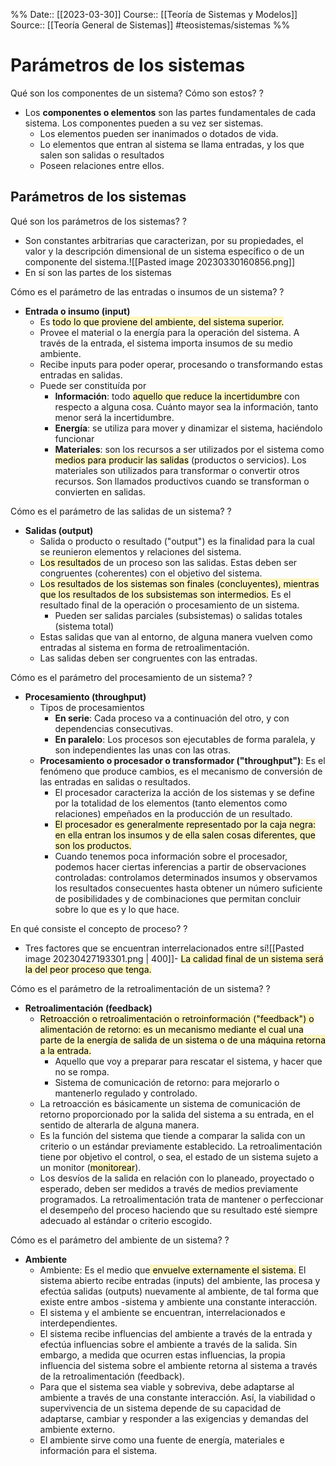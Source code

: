 %%
Date:: [[2023-03-30]]
Course:: [[Teoría de Sistemas y Modelos]]
Source:: [[Teoría General de Sistemas]]
#teosistemas/sistemas 
%%

# Parámetros de los sistemas

Qué son los componentes de un sistema? Cómo son estos?
?
- Los **componentes o elementos** son las partes fundamentales de cada sistema. Los componentes pueden a su vez ser sistemas.
	- Los elementos pueden ser inanimados o dotados de vida. 
	- Lo elementos que entran al sistema se llama entradas, y los que salen son salidas o resultados
	- Poseen relaciones entre ellos.
<!--SR:!2023-05-07,1,230-->

## Parámetros de los sistemas

Qué son los parámetros de los sistemas?
?
- Son constantes arbitrarias que caracterizan, por su propiedades, el valor y la descripción dimensional de un sistema específico o de un componente del sistema.![[Pasted image 20230330160856.png]]
- En sí son las partes de los sistemas
<!--SR:!2023-05-09,3,250-->

Cómo es el parámetro de las entradas o insumos de un sistema?
?
- **Entrada o insumo (input)**
	- Es <mark style="background: #FFF3A3A6;">todo lo que proviene del ambiente, del sistema superior.</mark>
	- Provee el material o la energía para la operación del sistema. A través de la entrada, el sistema importa insumos de su medio ambiente.
	- Recibe inputs para poder operar, procesando o transformando estas entradas en salidas. 
	- Puede ser constituída por
		- **Información**: todo <mark style="background: #FFF3A3A6;">aquello que reduce la incertidumbre</mark> con respecto a alguna cosa. Cuánto mayor sea la información, tanto menor será la incertidumbre. 
		- **Energía**: se utiliza para mover y dinamizar el sistema, haciéndolo funcionar
		- **Materiales**: son los recursos a ser utilizados por el sistema como <mark style="background: #FFF3A3A6;">medios para producir las salidas</mark> (productos o servicios). Los materiales son utilizados para transformar o convertir otros recursos. Son llamados productivos cuando se transforman o convierten en salidas.
<!--SR:!2023-05-09,3,250-->

Cómo es el parámetro de las salidas de un sistema?
?
- **Salidas (output)**
	- Salida o producto o resultado ("output") es la finalidad para la cual se reunieron elementos y relaciones del sistema.  
	- <mark style="background: #FFF3A3A6;">Los resultados</mark> de un proceso son las salidas. Estas deben ser congruentes  (coherentes) con el objetivo del sistema.  
	- <mark style="background: #FFF3A3A6;">Los resultados de los sistemas son finales (concluyentes), mientras que los  resultados de los subsistemas son intermedios.</mark> Es el resultado final de la  operación o procesamiento de un sistema.  
		- Pueden ser salidas parciales (subsistemas) o salidas totales (sistema total)
	- Estas salidas que van al entorno, de alguna manera vuelven como entradas al sistema en forma de retroalimentación.
	- Las salidas deben ser congruentes con las entradas.
<!--SR:!2023-05-09,3,250-->

Cómo es el parámetro del procesamiento de un sistema?
?
- **Procesamiento (throughput)**
	- Tipos de procesamientos
		- **En serie**: Cada proceso va a continuación del otro, y con dependencias consecutivas.
		- **En paralelo**: Los procesos son ejecutables de forma paralela, y son independientes las unas con las otras.
	- **Procesamiento o procesador o transformador ("throughput")**: Es el fenómeno que produce cambios, es el mecanismo de conversión de las entradas en salidas o resultados.  
		- El procesador caracteriza la acción de los sistemas y se define por la totalidad de los elementos (tanto elementos como relaciones) empeñados en la producción de un resultado.  
		- <mark style="background: #FFF3A3A6;">El procesador es generalmente representado por la caja negra: en ella entran los insumos y de ella salen cosas diferentes, que son los productos.  </mark>
		- Cuando tenemos poca información sobre el procesador, podemos hacer ciertas inferencias a partir de observaciones controladas: controlamos determinados insumos y observamos los resultados consecuentes hasta obtener un número suficiente de posibilidades y de combinaciones que permitan concluir sobre lo que es y lo que hace.
<!--SR:!2023-05-09,3,250-->


En qué consiste el concepto de proceso?
?
- Tres factores que se encuentran interrelacionados entre sí![[Pasted image 20230427193301.png | 400]]- <mark style="background: #FFF3A3A6;">La calidad final de un sistema será la del peor proceso que tenga.</mark>
<!--SR:!2023-05-09,3,250-->

Cómo es el parámetro de la retroalimentación de un sistema?
?
- **Retroalimentación (feedback)**
	- <mark style="background: #FFF3A3A6;">Retroacción o retroalimentación o retroinformación ("feedback") o alimentación de retorno: es un mecanismo mediante el cual una parte de la energía de salida de un sistema o de una máquina retorna a la entrada. </mark>
		- Aquello que voy a preparar para rescatar el sistema, y hacer que no se rompa.
		- Sistema de comunicación de retorno: para mejorarlo o mantenerlo regulado y controlado.
	- La retroacción es básicamente un sistema de comunicación de retorno proporcionado por la salida del sistema a su entrada, en el sentido de alterarla de alguna manera. 
	- Es la función del sistema que tiende a comparar la salida con un criterio o un estándar previamente establecido. La retroalimentación tiene por objetivo el control, o sea, el estado de un sistema sujeto a un monitor (<mark style="background: #FFF3A3A6;">monitorear</mark>). 
	- Los desvíos de la salida en relación con lo planeado, proyectado o esperado, deben ser medidos a través de medios previamente programados. La retroalimentación trata de mantener o perfeccionar el desempeño del proceso haciendo que su resultado esté siempre adecuado al estándar o criterio escogido.
<!--SR:!2023-05-09,3,250-->

Cómo es el parámetro del ambiente de un sistema?
?
- **Ambiente**
	- Ambiente: Es el medio que<mark style="background: #FFF3A3A6;"> envuelve externamente el sistema.</mark> El sistema abierto   recibe entradas (inputs) del ambiente, las procesa y efectúa salidas (outputs) nuevamente al ambiente, de tal forma que existe entre ambos -sistema y ambiente una constante interacción. 
	- El sistema y el ambiente se encuentran, interrelacionados e interdependientes.  
	- El sistema recibe influencias del ambiente a través de la entrada y efectúa influencias sobre el ambiente a través de la salida. Sin embargo, a medida que ocurren estas influencias, la propia influencia del sistema sobre el ambiente retorna al sistema a través de la retroalimentación (feedback). 
	- Para que el sistema sea viable y sobreviva, debe adaptarse al ambiente a través de una constante interacción. Así, la viabilidad o supervivencia de un sistema depende de su capacidad de adaptarse, cambiar y responder a las exigencias y demandas del ambiente externo. 
	- El ambiente sirve como una fuente de energía, materiales e información para el sistema.
<!--SR:!2023-05-09,3,250-->

